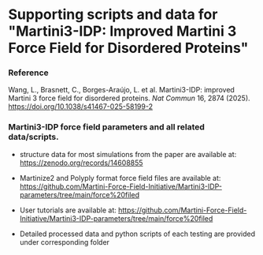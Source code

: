# Supporting scripts and data for "Martini3-IDP: Improved Martini 3 Force Field for Disordered Proteins"

### Reference
Wang, L., Brasnett, C., Borges-Araújo, L. et al. Martini3-IDP: improved Martini 3 force field for disordered proteins. *Nat Commun* 16, 2874 (2025). 
https://doi.org/10.1038/s41467-025-58199-2


### Martini3-IDP force field parameters and all related data/scripts.


- structure data for most simulations from the paper are available at: https://zenodo.org/records/14608855


- Martinize2 and Polyply format force field files are available at: https://github.com/Martini-Force-Field-Initiative/Martini3-IDP-parameters/tree/main/force%20filed

- User tutorials are available at: https://github.com/Martini-Force-Field-Initiative/Martini3-IDP-parameters/tree/main/force%20filed

- Detailed processed data and python scripts of each testing are provided under corresponding folder
